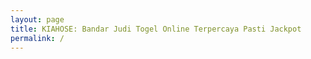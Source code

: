 ```yaml
---
layout: page
title: KIAHOSE: Bandar Judi Togel Online Terpercaya Pasti Jackpot
permalink: /
---
```


